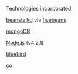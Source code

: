 Technologies incorporated:

[beanstalkd](http://kr.github.io/beanstalkd/) via [fivebeans](https://github.com/ceejbot/fivebeans)

[mongoDB](https://www.mongodb.com)

[Node.js](https://nodejs.org/en/) (v4.2.1)

[bluebird](http://bluebirdjs.com/docs/getting-started.html)

[co](https://github.com/tj/co)
